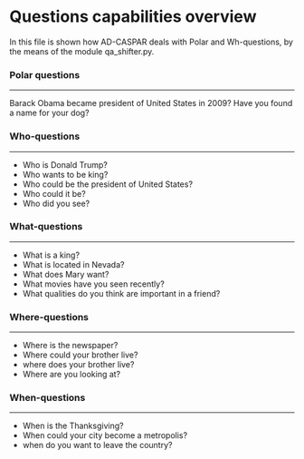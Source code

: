 # Questions capabilities overview

In this file is shown how AD-CASPAR deals with Polar and Wh-questions, by the means of the module qa_shifter.py.


### Polar questions

---------------

Barack Obama became president of United States in 2009?
Have you found a name for your dog?


### Who-questions

---------------

* Who is Donald Trump?
* Who wants to be king?
* Who could be the president of United States?
* Who could it be?
* Who did you see?

### What-questions

---------------

* What is a king?
* What is located in Nevada?
* What does Mary want?
* What movies have you seen recently?
* What qualities do you think are important in a friend?

### Where-questions

---------------

* Where is the newspaper?
* Where could your brother live?
* where does your brother live?
* Where are you looking at?

### When-questions

---------------

* When is the Thanksgiving?
* When could your city become a metropolis?
* when do you want to leave the country?